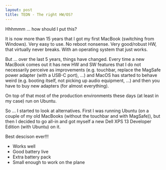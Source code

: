 ```yaml
---
layout: post
title: TEDN - The right HW/OS?
---
```

Hhhmmm ... how should I put this?

It is now more than 15 years that I got my first MacBook (switching from Windows). Very easy to use. No reboot nonsense. Very good/robust HW, that virtually never breaks. With an operating system that just works.

But ... over the last 5 years, things have changed. Every time a new MacBook comes out it has new HW and SW features that I do not necessarily perceive as improvements (e.g. touchbar, replace the MagSafe power adapter (with a USB-C port), ...) and MacOS has started to behave weird (e.g. booting itself, not picking up audio equipment, ...) and then you have to buy new adapters (for almost everything).

On top of that most of the production environments these days (at least in my case) run on Ubuntu.

So ... I started to look at alternatives. First I was running Ubuntu (on a couple of my old MacBooks (without the touchbar and with MagSafe)), but then I decided to go all-in and got myself a new Dell XPS 13 Developer Edition (with Ubuntu) on it.

Best descison ever!!!

* Works well
* Good battery live
* Extra battery pack
* Small enough to work on the plane
